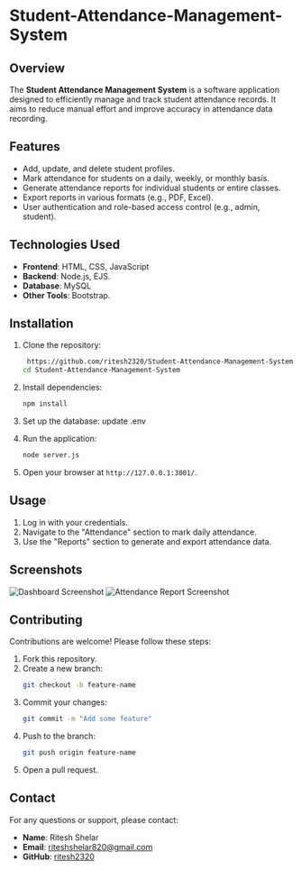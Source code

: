 # Student-Attendance-Management-System

## Overview
The **Student Attendance Management System** is a software application designed to efficiently manage and track student attendance records. It aims to reduce manual effort and improve accuracy in attendance data recording.

## Features
- Add, update, and delete student profiles.
- Mark attendance for students on a daily, weekly, or monthly basis.
- Generate attendance reports for individual students or entire classes.
- Export reports in various formats (e.g., PDF, Excel).
- User authentication and role-based access control (e.g., admin, student).

## Technologies Used
- **Frontend**: HTML, CSS, JavaScript
- **Backend**: Node.js, EJS.
- **Database**: MySQL
- **Other Tools**: Bootstrap.

## Installation
1. Clone the repository:
   ```bash
    https://github.com/ritesh2320/Student-Attendance-Management-System.git
   cd Student-Attendance-Management-System
   ```
2. Install dependencies:
   ```bash
   npm install
   ```
3. Set up the database:
   update .env
   
4. Run the application:
   ```bash
   node server.js
   ```
5. Open your browser at `http://127.0.0.1:3001/`.

## Usage
1. Log in with your credentials.
2. Navigate to the "Attendance" section to mark daily attendance.
3. Use the "Reports" section to generate and export attendance data.

## Screenshots
![Dashboard Screenshot](./screenshots/dashboard.png)
![Attendance Report Screenshot](./screenshots/attendance_report.png)

## Contributing
Contributions are welcome! Please follow these steps:
1. Fork this repository.
2. Create a new branch:
   ```bash
   git checkout -b feature-name
   ```
3. Commit your changes:
   ```bash
   git commit -m "Add some feature"
   ```
4. Push to the branch:
   ```bash
   git push origin feature-name
   ```
5. Open a pull request.

## Contact
For any questions or support, please contact:
- **Name**: Ritesh Shelar
- **Email**: riteshshelar820@gmail.com
- **GitHub**: [ritesh2320](https://github.com/your-username)
